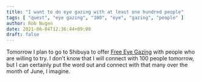 ```yaml
---
title: "I want to do eye gazing with at least one hundred people"
tags: [ "quest", "eye gazing", "100", "eye", "gazing", "people" ]
author: Rob Nugen
date: 2021-06-04T12:36:44+09:00
draft: false
---
```


Tomorrow I plan to go to Shibuya to offer [Free Eye Gazing](/events/2021/06/05free-eye-gazing-near-shibuya-crossing/) with people
who are willing to try.  I don't know that I will connect with 100 people tomorrow,
but I can certainly put the word out and connect with that many over
the month of June, I imagine.
